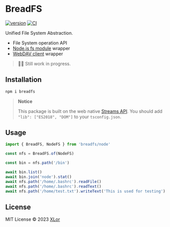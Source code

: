 # BreadFS

[![version](https://img.shields.io/npm/v/breadfs?label=breadfs)](https://www.npmjs.com/package/breadfs)
[![CI](https://github.com/yjl9903/breadfs/actions/workflows/ci.yml/badge.svg)](https://github.com/yjl9903/breadfs/actions/workflows/ci.yml)

Unified File System Abstraction.

+ File System operation API
+ [Node.js fs module](https://nodejs.org/api/fs.html) wrapper
+ [WebDAV client](https://github.com/perry-mitchell/webdav-client) wrapper

> 👷‍♂️ Still work in progress.

## Installation

```bash
npm i breadfs
```

> **Notice**
>
> This package is built on the web native [Streams API](https://developer.mozilla.org/en-US/docs/Web/API/Streams_API). You should add `"lib": ["ES2018", "DOM"]` to your `tsconfig.json`.

## Usage

```ts
import { BreadFS, NodeFS } from 'breadfs/node'

const nfs = BreadFS.of(NodeFS)

const bin = nfs.path('/bin')

await bin.list()
await bin.join('node').stat()
await nfs.path('/home/.bashrc').readFile()
await nfs.path('/home/.bashrc').readText()
await nfs.path('/home/test.txt').writeText('This is used for testing')
```

## License

MIT License © 2023 [XLor](https://github.com/yjl9903)
